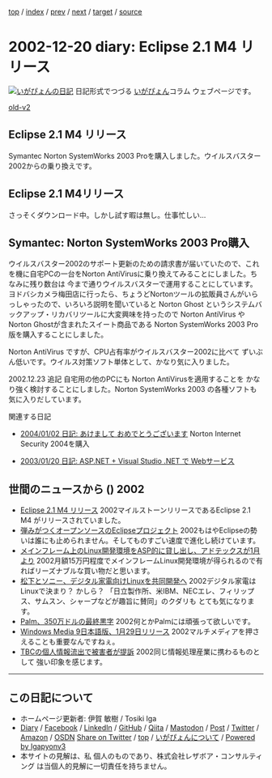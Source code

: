[top](../index.html) 
 / [index](index.html) 
 / [prev](ig021219.html) 
 / [next](ig021225.html) 
 / [target](https://www.igapyon.jp/igapyon/diary/2002/ig021220.html) 
 / [source](https://github.com/igapyon/diary/blob/master/2002/ig021220.src.md) 

2002-12-20 diary: Eclipse 2.1 M4 リリース
=====================================================================================================
[![いがぴょんの日記](https://www.igapyon.jp/igapyon/diary/images/iga200306s.jpg "いがぴょん")](https://www.igapyon.jp/igapyon/diary/memo/memoigapyon.html) 日記形式でつづる [いがぴょん](https://www.igapyon.jp/igapyon/diary/memo/memoigapyon.html)コラム ウェブページです。

[old-v2](ig021220-orig.html)

## Eclipse 2.1 M4 リリース

Symantec Norton SystemWorks 2003 Proを購入しました。ウイルスバスター2002からの乗り換えです。


## Eclipse 2.1 M4リリース

さっそくダウンロード中。しかし試す暇は無し。仕事忙しい…

## Symantec: Norton SystemWorks 2003 Pro購入

ウイルスバスター2002のサポート更新のための請求書が届いていたので、これを機に自宅PCの一台をNorton
AntiVirusに乗り換えてみることにしました。ちなみに残り数台は 今まで通りウイルスバスターで運用することにしています。ヨドバシカメラ梅田店に行ったら、ちょうどNortonツールの拡販員さんがいらっしゃったので、いろいろ説明を聞いていると
Norton Ghost というシステムバックアップ・リカバリツールに大変興味を持ったので
Norton AntiVirus や Norton Ghostが含まれたスイート商品である Norton SystemWorks
2003 Pro版を購入することにしました。

Norton AntiVirus ですが、CPU占有率がウイルスバスター2002に比べて ずいぶん低いです。ウイルス対策ソフト単体として、かなり気に入りました。

2002.12.23 追記 自宅用の他のPCにも Norton AntiVirusを適用することを かなり強く検討することにしました。Norton
SystemWorks 2003 の各種ソフトも気に入りだしています。

関連する日記

* [2004/01/02 日記: あけまして おめでとうございます](../2004/ig040102.html)
  Norton Internet Security 2004を購入
  
* [2003/01/20 日記: ASP.NET + Visual Studio .NET で Webサービス](../2003/ig030120.html)

## 世間のニュースから () 2002

* [Eclipse 2.1 M4 リリース](http://eclipse.org/)  2002マイルストーンリリースであるEclipse 2.1 M4 がリリースされていました。
* [弾みがつくオープンソースのEclipseプロジェクト](http://www.zdnet.co.jp/enterprise/0212/17/epn01.html)  2002もはやEclipseの勢いは誰にも止められません。そしてものすごい速度で進化し続けています。
* [メインフレーム上のLinux開発環境をASP的に貸し出し、アドテックスが1月より](http://www.zdnet.co.jp/enterprise/0212/18/epn22.html)  2002月額15万円程度でメインフレームLinux開発環境が得られるので有ればリーズナブルな買い物だと思います。
* [松下とソニー、デジタル家電向けLinuxを共同開発へ](http://www.zdnet.co.jp/news/0212/18/njbt_03.html)  2002デジタル家電はLinuxで決まり？ かしら？ 「日立製作所、米IBM、NECエレ、フィリップス、サムスン、シャープなどが趣旨に賛同」のクダリも とても気になります。
* [Palm、350万ドルの最終黒字](http://www.zdnet.co.jp/news/0212/19/nebt_07.html)  2002何とかPalmには頑張って欲しいです。
* [Windows Media 9日本語版、1月29日リリース](http://www.zdnet.co.jp/news/0212/19/njbt_01.html)  2002マルチメディアを押さえることも重要なんですねぇ。
* [TBCの個人情報流出で被害者が提訴](http://www.zdnet.co.jp/news/0212/19/njbt_05.html)  2002同じ情報処理産業に携わるものとして 強い印象を感じます。


----------------------------------------------------------------------------------------------------

## この日記について

* ホームページ更新者: 伊賀 敏樹 / Tosiki Iga
* [Diary](https://www.igapyon.jp/igapyon/diary/) / [Facebook](https://www.facebook.com/igapyon) / [LinkedIn](https://www.linkedin.com/in/toshikiiga) / [GitHub](https://github.com/igapyon) / [Qiita](https://qiita.com/igapyon) / [Mastodon](https://social.vivaldi.net/@igapyon) / [Post](https://post.news/igapyon) / [Twitter](https://twitter.com/ToshikiIga) / [Amazon](https://www.amazon.co.jp/%E4%BC%8A%E8%B3%80-%E6%95%8F%E6%A8%B9/e/B004LTQWCQ) / [OSDN](https://ja.osdn.net/users/iga/)
[Share on Twitter](https://twitter.com/intent/tweet?hashtags=igapyon%2Cdiary%2C%E3%81%84%E3%81%8C%E3%81%B4%E3%82%87%E3%82%93&text=Eclipse+2.1+M4+%E3%83%AA%E3%83%AA%E3%83%BC%E3%82%B9&url=https%3A%2F%2Fwww.igapyon.jp%2Figapyon%2Fdiary%2F2002%2Fig021220.html) / [top](../index.html) / [いがぴょんについて](https://www.igapyon.jp/igapyon/diary/memo/memoigapyon.html) / [Powered by Igapyonv3](https://github.com/igapyon/igapyonv3)
* 本サイトの見解は、私 個人のものであり、株式会社レザボア・コンサルティング は当個人的見解に一切責任を持ちません。 
